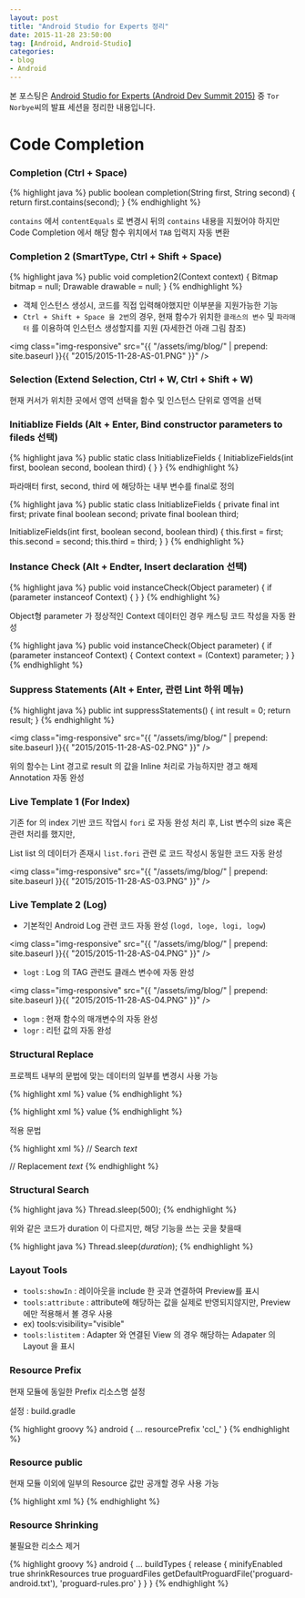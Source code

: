 ```yaml
---
layout: post
title: "Android Studio for Experts 정리"
date: 2015-11-28 23:50:00
tag: [Android, Android-Studio]
categories:
- blog
- Android
---
```


<!--more-->

본 포스팅은 [Android Studio for Experts (Android Dev Summit 2015)](https://www.youtube.com/watch?v=Y2GC6P5hPeA) 중  `Tor Norbye`씨의 발표 세션을 정리한 내용입니다.

# Code Completion

### Completion (Ctrl + Space)

{% highlight java %}
public boolean completion(String first, String second) {
  return first.contains(second);
}
{% endhighlight %}

`contains` 에서 `contentEquals` 로 변경시 뒤의 `contains` 내용을 지웠어야 하지만 Code Completion 에서 해당 함수 위치에서 `TAB` 입력지 자동 변환

### Completion 2 (SmartType, Ctrl + Shift + Space)

{% highlight java %}
public void completion2(Context context) {
  Bitmap bitmap = null;
  Drawable drawable = null;
}
{% endhighlight %}

- 객체 인스턴스 생성시, 코드를 직접 입력해야했지만 이부분을 지원가능한 기능
- `Ctrl + Shift + Space 을 2번`의 경우, 현재 함수가 위치한 `클래스의 변수` 및 `파라매터` 를 이용하여 인스턴스 생성할지를 지원 (자세한건 아래 그림 참조)

<img class="img-responsive" src="{{ "/assets/img/blog/" | prepend: site.baseurl }}{{ "2015/2015-11-28-AS-01.PNG" }}" />

### Selection (Extend Selection, Ctrl + W, Ctrl + Shift + W)

현재 커서가 위치한 곳에서 영역 선택을 함수 및 인스턴스 단위로 영역을 선택

### Initiablize Fields (Alt + Enter, Bind constructor parameters to fileds 선택)

{% highlight java %}
public static class InitiablizeFields {
  InitiablizeFields(int first, boolean second, boolean third) {
  }
}
{% endhighlight %}

파라매터 first, second, third 에 해당하는 내부 변수를 final로 정의

{% highlight java %}
public static class InitiablizeFields {
  private final int first;
  private final boolean second;
  private final boolean third;

  InitiablizeFields(int first, boolean second, boolean third) {
    this.first = first;
    this.second = second;
    this.third = third;
  }
}
{% endhighlight %}

### Instance Check (Alt + Endter, Insert declaration 선택)

{% highlight java %}
public void instanceCheck(Object parameter) {
  if (parameter instanceof Context) {
  }
}
{% endhighlight %}

Object형 parameter 가 정상적인 Context 데이터인 경우 캐스팅 코드 작성을 자동 완성

{% highlight java %}
public void instanceCheck(Object parameter) {
  if (parameter instanceof Context) {
    Context context = (Context) parameter;
  }
}
{% endhighlight %}

### Suppress Statements (Alt + Enter, 관련 Lint 하위 메뉴)

{% highlight java %}
public int suppressStatements() {
  int result = 0;
  return result;
}
{% endhighlight %}

<img class="img-responsive" src="{{ "/assets/img/blog/" | prepend: site.baseurl }}{{ "2015/2015-11-28-AS-02.PNG" }}" />

위의 함수는 Lint 경고로 result 의 값을 Inline 처리로 가능하지만 경고 해제 Annotation 자동 완성

### Live Template 1 (For Index)

기존 for 의 index 기반 코드 작업시 `fori` 로 자동 완성 처리 후, List 변수의 size 혹은 관련 처리를 했지만,

List<String> list 의 데이터가 존재시 `list.fori` 관련 로 코드 작성시 동일한 코드 자동 완성

<img class="img-responsive" src="{{ "/assets/img/blog/" | prepend: site.baseurl }}{{ "2015/2015-11-28-AS-03.PNG" }}" />

### Live Template 2 (Log)

- 기본적인 Android Log 관련 코드 자동 완성 (`logd, loge, logi, logw`)

<img class="img-responsive" src="{{ "/assets/img/blog/" | prepend: site.baseurl }}{{ "2015/2015-11-28-AS-04.PNG" }}" />

- `logt` : Log 의 TAG 관련도 클래스 변수에 자동 완성

<img class="img-responsive" src="{{ "/assets/img/blog/" | prepend: site.baseurl }}{{ "2015/2015-11-28-AS-04.PNG" }}" />

- `logm` : 현재 함수의 매개변수의 자동 완성
- `logr` : 리턴 값의 자동 완성

### Structural Replace

프로젝트 내부의 문법에 맞는 데이터의 일부를 변경시 사용 가능

{% highlight xml %}
<string name="name" translation_description="description">value</string>
{% endhighlight %}

{% highlight xml %}
<string name="name">value</string>
{% endhighlight %}

적용 문법

{% highlight xml %}
// Search
<string name="$name$" translation_description="$des$">$text$</string>

// Replacement
<string name="$name$">$text$</string>
{% endhighlight %}

### Structural Search

{% highlight java %}
Thread.sleep(500);
{% endhighlight %}

위와 같은 코드가 duration 이 다르지만, 해당 기능을 쓰는 곳을 찾을때

{% highlight java %}
Thread.sleep($duration$);
{% endhighlight %}

### Layout Tools

- `tools:showIn` : 레이아웃을 include 한 곳과 연결하여 Preview를 표시
- `tools:attribute` : attribute에 해당하는 값을 실제로 반영되지않지만, Preview에만 적용해서 볼 경우 사용
 - ex) tools:visibility="visible"
- `tools:listitem` : Adapter 와 연결된 View 의 경우 해당하는 Adapater 의 Layout 을 표시

### Resource Prefix

현재 모듈에 동일한 Prefix 리소스명 설정

설정 : build.gradle

{% highlight groovy %}
android {
  ...
  resourcePrefix 'ccl_'
}
{% endhighlight %}

### Resource public

현재 모듈 이외에 일부의 Resource 값만 공개할 경우 사용 가능

{% highlight xml %}
<resources>
  <public name="name" type="string" />
</resources>
{% endhighlight %}

### Resource Shrinking

불필요한 리소스 제거

{% highlight groovy %}
android {
  ...
  buildTypes {
    release {
      minifyEnabled true
      shrinkResources true
      proguardFiles getDefaultProguardFile('proguard-android.txt'), 'proguard-rules.pro'
    }
  }
}
{% endhighlight %}
